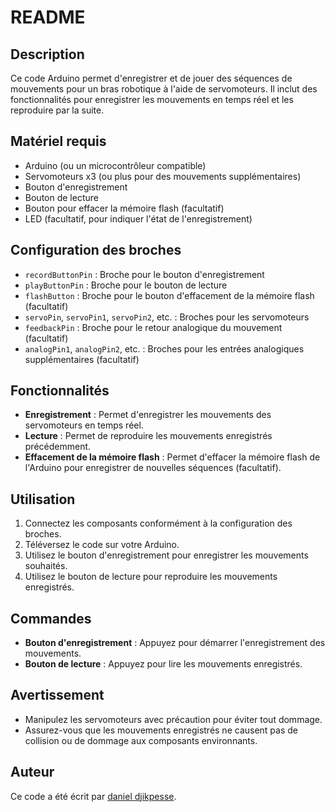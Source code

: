# README

## Description

Ce code Arduino permet d'enregistrer et de jouer des séquences de mouvements pour un bras robotique à l'aide de servomoteurs. Il inclut des fonctionnalités pour enregistrer les mouvements en temps réel et les reproduire par la suite.

## Matériel requis

- Arduino (ou un microcontrôleur compatible)
- Servomoteurs x3 (ou plus pour des mouvements supplémentaires)
- Bouton d'enregistrement
- Bouton de lecture
- Bouton pour effacer la mémoire flash (facultatif)
- LED (facultatif, pour indiquer l'état de l'enregistrement)

## Configuration des broches

- `recordButtonPin` : Broche pour le bouton d'enregistrement
- `playButtonPin` : Broche pour le bouton de lecture
- `flashButton` : Broche pour le bouton d'effacement de la mémoire flash (facultatif)
- `servoPin`, `servoPin1`, `servoPin2`, etc. : Broches pour les servomoteurs
- `feedbackPin` : Broche pour le retour analogique du mouvement (facultatif)
- `analogPin1`, `analogPin2`, etc. : Broches pour les entrées analogiques supplémentaires (facultatif)

## Fonctionnalités

- **Enregistrement** : Permet d'enregistrer les mouvements des servomoteurs en temps réel.
- **Lecture** : Permet de reproduire les mouvements enregistrés précédemment.
- **Effacement de la mémoire flash** : Permet d'effacer la mémoire flash de l'Arduino pour enregistrer de nouvelles séquences (facultatif).

## Utilisation

1. Connectez les composants conformément à la configuration des broches.
2. Téléversez le code sur votre Arduino.
3. Utilisez le bouton d'enregistrement pour enregistrer les mouvements souhaités.
4. Utilisez le bouton de lecture pour reproduire les mouvements enregistrés.

## Commandes

- **Bouton d'enregistrement** : Appuyez pour démarrer l'enregistrement des mouvements.
- **Bouton de lecture** : Appuyez pour lire les mouvements enregistrés.

## Avertissement

- Manipulez les servomoteurs avec précaution pour éviter tout dommage.
- Assurez-vous que les mouvements enregistrés ne causent pas de collision ou de dommage aux composants environnants.

## Auteur

Ce code a été écrit par [daniel djikpesse](https://github.com/komidjikpesse).
